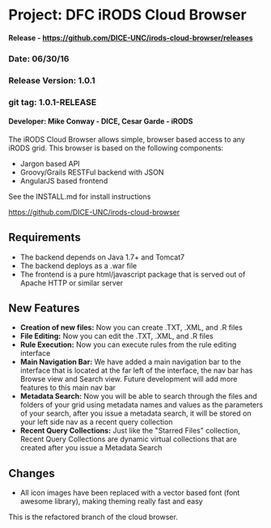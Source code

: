 # Project: DFC iRODS Cloud Browser

#### Release - https://github.com/DICE-UNC/irods-cloud-browser/releases

### Date: 06/30/16
### Release Version: 1.0.1
### git tag: 1.0.1-RELEASE
#### Developer: Mike Conway - DICE, Cesar Garde - iRODS

The iRODS Cloud Browser allows simple, browser based access to any iRODS grid.  This browser is based on the following components:

* Jargon based API 
* Groovy/Grails RESTFul backend with JSON
* AngularJS based frontend

See the INSTALL.md for install instructions

https://github.com/DICE-UNC/irods-cloud-browser

## Requirements

* The backend depends on Java 1.7+ and Tomcat7
* The backend deploys as a .war file
* The frontend is a pure html/javascript package that is served out of Apache HTTP or similar server

## New Features

* __Creation of new files:__ Now you can create .TXT, .XML, and .R files
* __File Editing:__ Now you can edit the .TXT, .XML, and .R files
* __Rule Execution:__ Now you can execute rules from the rule editing interface
* __Main Navigation Bar:__ We have added a main navigation bar to the interface that is located at the far left of the interface, the nav bar has Browse view and Search view. Future development will add more features to this main nav bar 
* __Metadata Search:__ Now you will be able to search through the files and folders of your grid using metadata names and values as the parameters of your search, after you issue a metadata search, it will be stored on your left side nav as a recent query collection
* __Recent Query Collections:__ Just like the "Starred Files" collection, Recent Query Collections are dynamic virtual collections that are created after you issue a Metadata Search

## Changes

* All icon images have been replaced with a vector based font (font awesome library), making theming really fast and easy


This is the refactored branch of the cloud browser.

